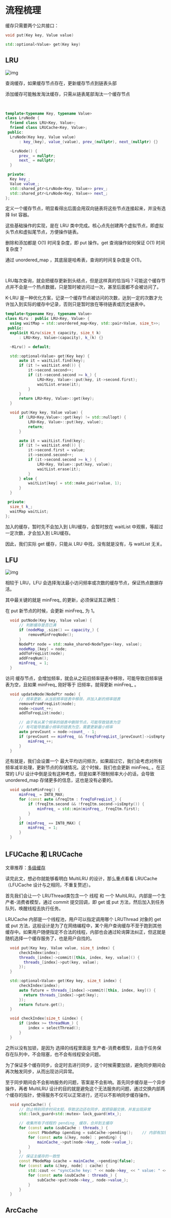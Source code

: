 # 流程梳理

缓存只需要两个公共接口：

```c++
void put(Key key, Value value)

std::optional<Value> get(Key key)
```



## LRU

![img](images/LRU.png)

查询缓存，如果缓存节点存在，更新缓存节点到链表头部

添加缓存可能触发淘汰缓存，只需从链表尾部淘汰一个缓存节点

&nbsp;

```c++
template<typename Key, typename Value>
class LruNode {
  friend class LRU<Key, Value>;
  friend class LRUCache<Key, Value>;
 public:
  LruNode(Key key, Value value)
	  : key_(key), value_(value), prev_(nullptr), next_(nullptr) {}

  ~LruNode() {
	  prev_ = nullptr;
	  next_ = nullptr;
  }

 private:
  Key key_;
  Value value_;
  std::shared_ptr<LruNode<Key, Value>> prev_;
  std::shared_ptr<LruNode<Key, Value>> next_;
};
```

定义一个缓存节点，明显看得出后面会用双向链表将这些节点连接起来，并没有选择 list 容器。

这些基础操作的实现，是在 LRU 类中完成。核心点先创建两个虚拟节点，即虚拟头节点和虚拟尾节点，方便操作链表。

删除和添加都是 O(1) 时间复杂度，即 put 操作。get 查询操作如何保证 O(1) 时间复杂度？

通过 unordered_map ，其底层是哈希表，查询的时间复杂度是 O(1)。

&nbsp;

LRU每次查询，就会把缓存更新到头结点，但是这样真的恰当吗？可能这个缓存节点并不会是一个热点数据，只是暂时被访问过一次，甚至后面都不会被访问了。

K-LRU 是一种优化方案，记录一个缓存节点被访问的次数，达到一定的次数才允许加入到实际的缓存中记录，否则只是暂时放在等待链表或历史链表中。

```c++
template<typename Key, typename Value>
class KLru : public LRU<Key, Value> {
  using waitMap = std::unordered_map<Key, std::pair<Value, size_t>>;
 public:
  explicit KLru(size_t capacity, size_t k)
	  : LRU<Key, Value>(capacity), k_(k) {}

  ~KLru() = default;

  std::optional<Value> get(Key key) {
	  auto it = waitList.find(key);
	  if (it != waitList.end()) {
		  it->second.second++;
		  if (it->second.second >= k_) {
			  LRU<Key, Value>::put(key, it->second.first);
			  waitList.erase(it);
		  }
	  }
	  return LRU<Key, Value>::get(key);
  }

  void put(Key key, Value value) {
	  if (LRU<Key,Value>::get(key) != std::nullopt) {
		  LRU<Key, Value>::put(key, value);
		  return;
	  }

	  auto it = waitList.find(key);
	  if (it != waitList.end()) {
		  it->second.first = value;
		  it->second.second++;
		  if (it->second.second >= k_) {
			  LRU<Key, Value>::put(key, value);
			  waitList.erase(it);
		  }
	  } else {
		  waitList[key] = std::make_pair(value, 1);
	  }
  }

 private:
  size_t k_;
  waitMap waitList;
};
```

加入的缓存，暂时先不会加入到 LRU缓存，会暂时放在 waitList 中观察，等超过一定次数，才会加入到 LRU缓存。

因此，我们实际 get 缓存，只能从 LRU 中找，没有就是没有，与 waitList  无关。

## LFU

![img](images/LFU.png)

相较于 LRU，LFU 会选择淘汰最小访问频率或次数的缓存节点，保证热点数据存活。

其中最关键的就是 minFreq_ 的更新，必须保证其正确性：

在 put 新节点的时候，会更新 minFreq_ 为 1。

```c++
  void putNode(Key key, Value value) {
	  // 判断缓存是否已满
	  if (nodeMap_.size() == capacity_) {
		  removeMinFreqNode();
	  }
	  NodePtr node = std::make_shared<NodeType>(key, value);
	  nodeMap_[key] = node;
	  addToFreqList(node);
	  addFreqNum();
	  minFreq_ = 1;
  }
```

访问 缓存节点，会增加频率，就会从之前旧频率链表中移除，可能导致旧频率链表为空，且如果 minFreq_  刚好等于 旧频率，就得更新 minFreq_ 。

```c++
  void updateNode(NodePtr node) {
	  // 频率更新，从当前频率链表中移除，并加入新的频率链表
	  removeFromFreqList(node);
	  node->count_++;
	  addToFreqList(node);

	  // 由于有从某个频率的链表中删除节点，可能导致链表为空
	  // 有可能导致最小频率的链表为空，需要更新最小频率
	  auto prevCount = node->count_ - 1;
	  if (prevCount == minFreq_ && freqToFreqList_[prevCount]->isEmpty()) {
		  minFreq_++;
	  }
  }
```

还有就是，我们会设置一个 最大平均访问频次，如果超过它，我们会考虑对所有频率减半处理，更新节点的存储情况。这个时候，我们也会更新 minFreq_ 。在正常的 LFU 设计中倒是没有这种考虑，但是如果不限制频率大小的话，会导致 unordered_map 存储更多的信息，这也是没有必要的。

```c++
  void updateMinFreq() {
	  minFreq_ = INT8_MAX;
	  for (const auto &freqItm : freqToFreqList_) {
		  if (freqItm.second && !freqItm.second->isEmpty()) {
			  minFreq_ = std::min(minFreq_, freqItm.first);
		  }
	  }
	  if (minFreq_ == INT8_MAX) {
		  minFreq_ = 1;
	  }
  }
```

## LFUCache 和 LRUCache

文章推荐：[多级缓存](https://xiaoyangst.github.io/posts/6139a6a3.html#lru%E7%BC%93%E5%AD%98%E8%AE%BE%E8%AE%A1)

读完此文，想必你就能够看明白 MultiLRU 的设计，那么重点看看 LRUCache（LFUCache 设计与之相同，不重复赘述）。

首先我们会让一个 LRUThread类包含一个 线程 和 一个 MultiLRU。内部是一个生产者-消费者模型，通过 commit 提交回调，即 get 或 put 方法，然后加入到任务队列，唤醒线程去执行任务。

LRUCache 内部是一个线程池，用户可以指定调用哪个 LRUThread 对象的 get 或 put 方法，这般设计是为了在网络编程中，某个用户查询缓存不至于跑到其他缓存中。如果用户随便指定不合法的线程，内部也会通过轮询算法纠正，但这就是随机选择一个缓存服务了，也是用户自找的。

```c++
  void put(Key key, Value value, size_t index) {
	  checkIndex(index);
	  threads_[index]->commit([this, index, key, value]() {
		threads_[index]->put(key, value);
	  });
  }

  std::optional<Value> get(Key key, size_t index) {
	  checkIndex(index);
	  auto future = threads_[index]->commit([this, index, key]() {
		return threads_[index]->get(key);
	  });
	  return future.get();
  }

  void checkIndex(size_t &index) {
	  if (index >= threadNum_) {
		  index = selectThread();
	  }
  }
```

之所以没有加锁，是因为 选择的线程里面是 生产者-消费者模型，且由于任务保存在队列中，不会阻塞，也不会有线程安全问题。

为了保证多个缓存同步，会定时去进行同步，这个时候需要加锁，避免同步期间会再次触发同步，从而出现访问异常。

至于同步期间会不会影响服务的问题，答案是不会影响。首先同步缓存是一个异步操作，再者 MultiLRU 设计的目的就是避免这个无法服务的问题，通过交换内部两个缓存的指针，使得服务不仅可以正常进行，还可以不影响同步缓存操作。

```c++
  void syncCache() {
	  // 防止特别同步时间太短，导致这边还在同步，就把容器交换，并发出现异常
	  std::lock_guard<std::mutex> lock_guard(mtx_);

	  // 收集所有子线程的 pending_ 缓存，合并到主缓存
	  for (const auto &subCache : threads_) {
		  const PNodeMap &pending = subCache->pending();	// 内部有加锁
		  for (const auto &[key, node] : pending) {
			  mainCache_->put(node->key_, node->value_);
		  }
	  }
	  // 保证主缓存的一致性
	  const PNodeMap &cache = mainCache_->pending(false);
	  for (const auto &[key, node] : cache) {
		  std::cout << "syncCache key: " << node->key_ << " value: " << node->value_ << std::endl;
		  for (const auto &subCache : threads_) {
			  subCache->put(node->key_, node->value_);
		  }
	  }
  }
```

## ArcCache



